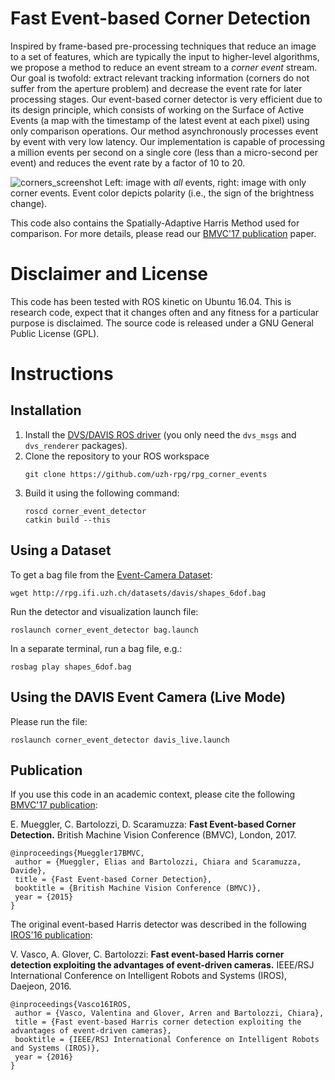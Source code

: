 # Fast Event-based Corner Detection
Inspired by frame-based pre-processing techniques that reduce an image to a set of features, which are typically the input to higher-level algorithms, we propose a method to reduce an event stream to a *corner event* stream.
Our goal is twofold: extract relevant tracking information (corners do not suffer from the aperture problem) and decrease the event rate for later processing stages.
Our event-based corner detector is very efficient due to its design principle, which consists of working on the Surface of Active Events (a map with the timestamp of the latest event at each pixel) using only comparison operations.
Our method asynchronously processes event by event with very low latency.
Our implementation is capable of processing a million events per second on a single core (less than a micro-second per event) and reduces the event rate by a factor of 10 to 20.

![corners_screenshot](https://user-images.githubusercontent.com/670994/33142309-4425645e-cfb6-11e7-9851-ab886707adb2.png)
Left: image with *all* events, right: image with only corner events. Event color depicts polarity (i.e., the sign of the brightness change).

This code also contains the Spatially-Adaptive Harris Method used for comparison.
For more details, please read our [BMVC'17 publication](http://rpg.ifi.uzh.ch/docs/BMVC17_Mueggler.pdf) paper.


# Disclaimer and License
This code has been tested with ROS kinetic on Ubuntu 16.04.
This is research code, expect that it changes often and any fitness for a particular purpose is disclaimed.
The source code is released under a GNU General Public License (GPL).


# Instructions
## Installation
1. Install the [DVS/DAVIS ROS driver](https://github.com/uzh-rpg/rpg_dvs_ros) (you only need the `dvs_msgs` and `dvs_renderer` packages).
2. Clone the repository to your ROS workspace
    ```
    git clone https://github.com/uzh-rpg/rpg_corner_events
    ```
3. Build it using the following command:
    ```
    roscd corner_event_detector
    catkin build --this
    ```

## Using a Dataset
To get a bag file from the [Event-Camera Dataset](http://rpg.ifi.uzh.ch/davis_data.html):
```
wget http://rpg.ifi.uzh.ch/datasets/davis/shapes_6dof.bag
```

Run the detector and visualization launch file:
```
roslaunch corner_event_detector bag.launch
```

In a separate terminal, run a bag file, e.g.:
```
rosbag play shapes_6dof.bag
```

## Using the DAVIS Event Camera (Live Mode)
Please run the file:
```
roslaunch corner_event_detector davis_live.launch
```

## Publication

If you use this code in an academic context, please cite the following [BMVC'17 publication](http://rpg.ifi.uzh.ch/docs/BMVC17_Mueggler.pdf):

E. Mueggler, C. Bartolozzi, D. Scaramuzza:
**Fast Event-based Corner Detection.**
British Machine Vision Conference (BMVC), London, 2017.

    @inproceedings{Mueggler17BMVC,
     author = {Mueggler, Elias and Bartolozzi, Chiara and Scaramuzza, Davide},
     title = {Fast Event-based Corner Detection},
     booktitle = {British Machine Vision Conference (BMVC)},
     year = {2015}
    }


The original event-based Harris detector was described in the following [IROS'16 publication](http://ieeexplore.ieee.org/document/7759610/):

V. Vasco, A. Glover, C. Bartolozzi:
**Fast event-based Harris corner detection exploiting the advantages of event-driven cameras.**
IEEE/RSJ International Conference on Intelligent Robots and Systems (IROS), Daejeon, 2016.

    @inproceedings{Vasco16IROS,
     author = {Vasco, Valentina and Glover, Arren and Bartolozzi, Chiara},
     title = {Fast event-based Harris corner detection exploiting the advantages of event-driven cameras},
     booktitle = {IEEE/RSJ International Conference on Intelligent Robots and Systems (IROS)},
     year = {2016}
    }
